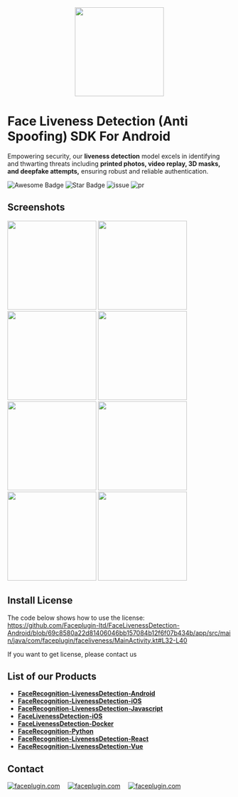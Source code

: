 <div align="center">
<img alt="" src="https://github.com/Faceplugin-ltd/FaceRecognition-Javascript/assets/160750757/657130a9-50f2-486d-b6d5-b78bcec5e6e2.png" width=200/>
</div>

# Face Liveness Detection (Anti Spoofing) SDK For Android
Empowering security, our **liveness detection** model excels in identifying and thwarting threats including **printed photos, video replay, 3D masks, and deepfake attempts,** ensuring robust and reliable authentication.

<div align="left">
<img src="https://cdn.rawgit.com/sindresorhus/awesome/d7305f38d29fed78fa85652e3a63e154dd8e8829/media/badge.svg" alt="Awesome Badge"/>
<img src="https://img.shields.io/static/v1?label=%F0%9F%8C%9F&message=If%20Useful&style=style=flat&color=BC4E99" alt="Star Badge"/>
<img src="https://img.shields.io/github/issues/genderev/assassin" alt="issue"/>
<img src="https://img.shields.io/github/issues-pr/genderev/assassin" alt="pr"/>
</div>

<h2>Screenshots</h2>
<div align="left">
<img alt="" src="https://github.com/Faceplugin-ltd/FaceLivenessDetection-Android/assets/160750757/76ae9b59-010a-4500-a483-923ebbedb01b" width=200/>
<img alt="" src="https://github.com/Faceplugin-ltd/FaceLivenessDetection-Android/assets/160750757/5c4dc73b-013d-4b6c-af9f-e4bf4a32c43a" width=200/>
<img alt="" src="https://github.com/Faceplugin-ltd/FaceLivenessDetection-Android/assets/160750757/92f4113e-16b0-43e2-b6af-d5fa3c4e56c9" width=200/>
<img alt="" src="https://github.com/Faceplugin-ltd/FaceLivenessDetection-Android/assets/160750757/fc5f985c-cf40-41d7-9ff9-a5aab5898a33" width=200/>
<img alt="" src="https://github.com/Faceplugin-ltd/FaceLivenessDetection-Android/assets/160750757/87129c77-70d3-4226-9630-b8b60a1cc951" width=200/>
<img alt="" src="https://github.com/Faceplugin-ltd/FaceLivenessDetection-Android/assets/160750757/bff5371b-b73d-4ced-a096-9db8b6eb037f" width=200/>
<img alt="" src="https://github.com/Faceplugin-ltd/FaceLivenessDetection-Android/assets/160750757/4d66987d-6eff-4ea7-b146-833adfd2c14f" width=200/>
<img alt="" src="https://github.com/Faceplugin-ltd/FaceLivenessDetection-Android/assets/160750757/4ce4a283-09bd-4637-b7d0-35a98307b794" width=200/>

</div>

<h2>Install License</h2>
  
The code below shows how to use the license: https://github.com/Faceplugin-ltd/FaceLivenessDetection-Android/blob/69c8580a22d81406046bb157084b12f6f07b434b/app/src/main/java/com/faceplugin/faceliveness/MainActivity.kt#L32-L40

If you want to get license, please contact us

<h2>List of our Products</h2>

* **[FaceRecognition-LivenessDetection-Android](https://github.com/Faceplugin-ltd/FaceRecognition-LivenessDetection-Android)**
* **[FaceRecognition-LivenessDetection-iOS](https://github.com/Faceplugin-ltd/FaceRecognition-LivenessDetection-iOS)**
* **[FaceRecognition-LivenessDetection-Javascript](https://github.com/Faceplugin-ltd/FaceRecognition-LivenessDetection-Javascript)**
* **[FaceLivenessDetection-iOS](https://github.com/Faceplugin-ltd/FaceLivenessDetection-iOS)**
* **[FaceLivenessDetection-Docker](https://github.com/Faceplugin-ltd/FaceLivenessDetection-Docker)**
* **[FaceRecognition-Python](https://github.com/Faceplugin-ltd/FaceRecognition-Python)**
* **[FaceRecognition-LivenessDetection-React](https://github.com/Faceplugin-ltd/FaceRecognition-LivenessDetection-React)**
* **[FaceRecognition-LivenessDetection-Vue](https://github.com/Faceplugin-ltd/FaceRecognition-LivenessDetection-Vue)**

<h2>Contact</h2>
<div align="left">
<a target="_blank" href="mailto:info@faceplugin.com"><img src="https://img.shields.io/badge/email-info@faceplugin.com-blue.svg?logo=gmail " alt="faceplugin.com"></a>&emsp;
<a target="_blank" href="https://t.me/faceplugin"><img src="https://img.shields.io/badge/telegram-@faceplugin-blue.svg?logo=telegram " alt="faceplugin.com"></a>&emsp;
<a target="_blank" href="https://wa.me/+14422295661"><img src="https://img.shields.io/badge/whatsapp-faceplugin-blue.svg?logo=whatsapp " alt="faceplugin.com">
</div>


